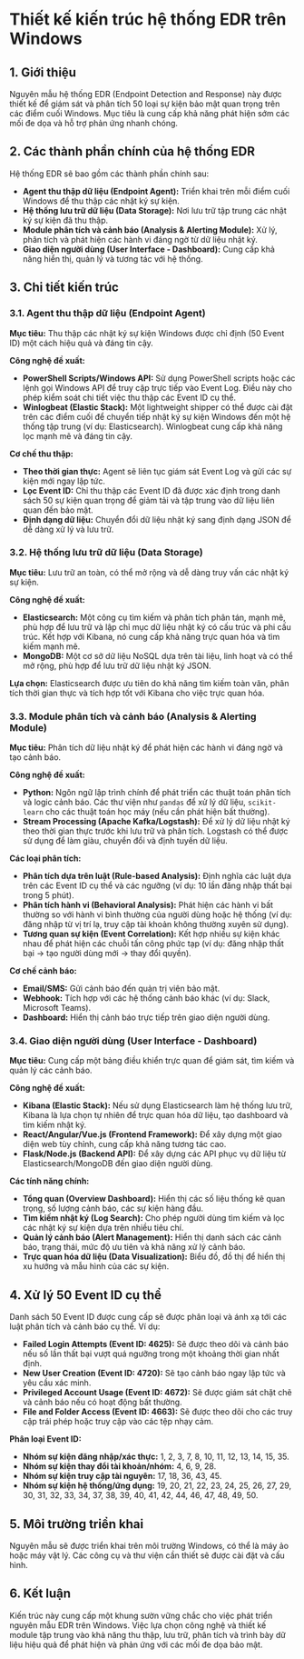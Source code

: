 # Thiết kế kiến trúc hệ thống EDR trên Windows

## 1. Giới thiệu
Nguyên mẫu hệ thống EDR (Endpoint Detection and Response) này được thiết kế để giám sát và phân tích 50 loại sự kiện bảo mật quan trọng trên các điểm cuối Windows. Mục tiêu là cung cấp khả năng phát hiện sớm các mối đe dọa và hỗ trợ phản ứng nhanh chóng.

## 2. Các thành phần chính của hệ thống EDR
Hệ thống EDR sẽ bao gồm các thành phần chính sau:

*   **Agent thu thập dữ liệu (Endpoint Agent):** Triển khai trên mỗi điểm cuối Windows để thu thập các nhật ký sự kiện.
*   **Hệ thống lưu trữ dữ liệu (Data Storage):** Nơi lưu trữ tập trung các nhật ký sự kiện đã thu thập.
*   **Module phân tích và cảnh báo (Analysis & Alerting Module):** Xử lý, phân tích và phát hiện các hành vi đáng ngờ từ dữ liệu nhật ký.
*   **Giao diện người dùng (User Interface - Dashboard):** Cung cấp khả năng hiển thị, quản lý và tương tác với hệ thống.

## 3. Chi tiết kiến trúc

### 3.1. Agent thu thập dữ liệu (Endpoint Agent)

**Mục tiêu:** Thu thập các nhật ký sự kiện Windows được chỉ định (50 Event ID) một cách hiệu quả và đáng tin cậy.

**Công nghệ đề xuất:**

*   **PowerShell Scripts/Windows API:** Sử dụng PowerShell scripts hoặc các lệnh gọi Windows API để truy cập trực tiếp vào Event Log. Điều này cho phép kiểm soát chi tiết việc thu thập các Event ID cụ thể.
*   **Winlogbeat (Elastic Stack):** Một lightweight shipper có thể được cài đặt trên các điểm cuối để chuyển tiếp nhật ký sự kiện Windows đến một hệ thống tập trung (ví dụ: Elasticsearch). Winlogbeat cung cấp khả năng lọc mạnh mẽ và đáng tin cậy.

**Cơ chế thu thập:**

*   **Theo thời gian thực:** Agent sẽ liên tục giám sát Event Log và gửi các sự kiện mới ngay lập tức.
*   **Lọc Event ID:** Chỉ thu thập các Event ID đã được xác định trong danh sách 50 sự kiện quan trọng để giảm tải và tập trung vào dữ liệu liên quan đến bảo mật.
*   **Định dạng dữ liệu:** Chuyển đổi dữ liệu nhật ký sang định dạng JSON để dễ dàng xử lý và lưu trữ.

### 3.2. Hệ thống lưu trữ dữ liệu (Data Storage)

**Mục tiêu:** Lưu trữ an toàn, có thể mở rộng và dễ dàng truy vấn các nhật ký sự kiện.

**Công nghệ đề xuất:**

*   **Elasticsearch:** Một công cụ tìm kiếm và phân tích phân tán, mạnh mẽ, phù hợp để lưu trữ và lập chỉ mục dữ liệu nhật ký có cấu trúc và phi cấu trúc. Kết hợp với Kibana, nó cung cấp khả năng trực quan hóa và tìm kiếm mạnh mẽ.
*   **MongoDB:** Một cơ sở dữ liệu NoSQL dựa trên tài liệu, linh hoạt và có thể mở rộng, phù hợp để lưu trữ dữ liệu nhật ký JSON.

**Lựa chọn:** Elasticsearch được ưu tiên do khả năng tìm kiếm toàn văn, phân tích thời gian thực và tích hợp tốt với Kibana cho việc trực quan hóa.

### 3.3. Module phân tích và cảnh báo (Analysis & Alerting Module)

**Mục tiêu:** Phân tích dữ liệu nhật ký để phát hiện các hành vi đáng ngờ và tạo cảnh báo.

**Công nghệ đề xuất:**

*   **Python:** Ngôn ngữ lập trình chính để phát triển các thuật toán phân tích và logic cảnh báo. Các thư viện như `pandas` để xử lý dữ liệu, `scikit-learn` cho các thuật toán học máy (nếu cần phát hiện bất thường).
*   **Stream Processing (Apache Kafka/Logstash):** Để xử lý dữ liệu nhật ký theo thời gian thực trước khi lưu trữ và phân tích. Logstash có thể được sử dụng để làm giàu, chuyển đổi và định tuyến dữ liệu.

**Các loại phân tích:**

*   **Phân tích dựa trên luật (Rule-based Analysis):** Định nghĩa các luật dựa trên các Event ID cụ thể và các ngưỡng (ví dụ: 10 lần đăng nhập thất bại trong 5 phút).
*   **Phân tích hành vi (Behavioral Analysis):** Phát hiện các hành vi bất thường so với hành vi bình thường của người dùng hoặc hệ thống (ví dụ: đăng nhập từ vị trí lạ, truy cập tài khoản không thường xuyên sử dụng).
*   **Tương quan sự kiện (Event Correlation):** Kết hợp nhiều sự kiện khác nhau để phát hiện các chuỗi tấn công phức tạp (ví dụ: đăng nhập thất bại -> tạo người dùng mới -> thay đổi quyền).

**Cơ chế cảnh báo:**

*   **Email/SMS:** Gửi cảnh báo đến quản trị viên bảo mật.
*   **Webhook:** Tích hợp với các hệ thống cảnh báo khác (ví dụ: Slack, Microsoft Teams).
*   **Dashboard:** Hiển thị cảnh báo trực tiếp trên giao diện người dùng.

### 3.4. Giao diện người dùng (User Interface - Dashboard)

**Mục tiêu:** Cung cấp một bảng điều khiển trực quan để giám sát, tìm kiếm và quản lý các cảnh báo.

**Công nghệ đề xuất:**

*   **Kibana (Elastic Stack):** Nếu sử dụng Elasticsearch làm hệ thống lưu trữ, Kibana là lựa chọn tự nhiên để trực quan hóa dữ liệu, tạo dashboard và tìm kiếm nhật ký.
*   **React/Angular/Vue.js (Frontend Framework):** Để xây dựng một giao diện web tùy chỉnh, cung cấp khả năng tương tác cao.
*   **Flask/Node.js (Backend API):** Để xây dựng các API phục vụ dữ liệu từ Elasticsearch/MongoDB đến giao diện người dùng.

**Các tính năng chính:**

*   **Tổng quan (Overview Dashboard):** Hiển thị các số liệu thống kê quan trọng, số lượng cảnh báo, các sự kiện hàng đầu.
*   **Tìm kiếm nhật ký (Log Search):** Cho phép người dùng tìm kiếm và lọc các nhật ký sự kiện dựa trên nhiều tiêu chí.
*   **Quản lý cảnh báo (Alert Management):** Hiển thị danh sách các cảnh báo, trạng thái, mức độ ưu tiên và khả năng xử lý cảnh báo.
*   **Trực quan hóa dữ liệu (Data Visualization):** Biểu đồ, đồ thị để hiển thị xu hướng và mẫu hình của các sự kiện.

## 4. Xử lý 50 Event ID cụ thể

Danh sách 50 Event ID được cung cấp sẽ được phân loại và ánh xạ tới các luật phân tích và cảnh báo cụ thể. Ví dụ:

*   **Failed Login Attempts (Event ID: 4625):** Sẽ được theo dõi và cảnh báo nếu số lần thất bại vượt quá ngưỡng trong một khoảng thời gian nhất định.
*   **New User Creation (Event ID: 4720):** Sẽ tạo cảnh báo ngay lập tức và yêu cầu xác minh.
*   **Privileged Account Usage (Event ID: 4672):** Sẽ được giám sát chặt chẽ và cảnh báo nếu có hoạt động bất thường.
*   **File and Folder Access (Event ID: 4663):** Sẽ được theo dõi cho các truy cập trái phép hoặc truy cập vào các tệp nhạy cảm.

**Phân loại Event ID:**

*   **Nhóm sự kiện đăng nhập/xác thực:** 1, 2, 3, 7, 8, 10, 11, 12, 13, 14, 15, 35.
*   **Nhóm sự kiện thay đổi tài khoản/nhóm:** 4, 6, 9, 28.
*   **Nhóm sự kiện truy cập tài nguyên:** 17, 18, 36, 43, 45.
*   **Nhóm sự kiện hệ thống/ứng dụng:** 19, 20, 21, 22, 23, 24, 25, 26, 27, 29, 30, 31, 32, 33, 34, 37, 38, 39, 40, 41, 42, 44, 46, 47, 48, 49, 50.

## 5. Môi trường triển khai

Nguyên mẫu sẽ được triển khai trên môi trường Windows, có thể là máy ảo hoặc máy vật lý. Các công cụ và thư viện cần thiết sẽ được cài đặt và cấu hình.

## 6. Kết luận

Kiến trúc này cung cấp một khung sườn vững chắc cho việc phát triển nguyên mẫu EDR trên Windows. Việc lựa chọn công nghệ và thiết kế module tập trung vào khả năng thu thập, lưu trữ, phân tích và trình bày dữ liệu hiệu quả để phát hiện và phản ứng với các mối đe dọa bảo mật.


